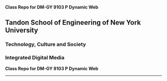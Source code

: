 **Class Repo for DM-GY 9103 P Dynamic Web**

## Tandon School of Engineering of New York University

### Technology, Culture and Society

### Integrated Digital Media

**Class Repo for DM-GY 9103 P Dynamic Web**

---